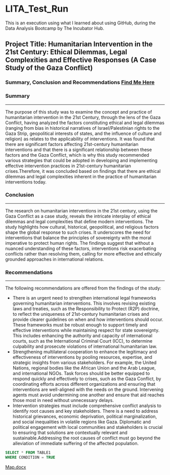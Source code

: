 # LITA_Test_Run
This is an execution using what I learned about using GitHub, during the Data Analysis Bootcamp by The Incubator Hub.

## Project Title: Humanitarian Intervention in the 21st Century: Ethical Dilemmas, Legal Complexities and Effective Responses (A Case Study of the Gaza Conflict)
### Summary, Conclusion and Recommendations [Find Me Here](https://www.linkedin.com/in/kayeneii)

### Summary
---
The purpose of this study was to examine the concept and practice of humanitarian intervention in the 21st Century, through the lens of the Gaza Conflict, having analyzed the factors constituting ethical and legal dilemmas (ranging from bias in historical narratives of Israel/Palestinian rights to the Gaza Strip, geopolitical interests of states, and the influence of culture and religion) as relates to the applicability of interventions.
It was found that there are significant factors affecting 21st-century humanitarian interventions and that there is a significant relationship between these factors and the Gaza Conflict, which is why this study recommended various strategies that could be adopted in developing and implementing effective intervention practices in 21st-century humanitarian crises.Therefore, it was concluded based on findings that there are ethical dilemmas and legal complexities inherent in the practice of humanitarian interventions today.

### Conclusion
---
The research on humanitarian interventions in the 21st century, using the Gaza Conflict as a case study, reveals the intricate interplay of ethical dilemmas and legal complexities that define modern interventions. The study highlights how cultural, historical, geopolitical, and religious factors shape the global response to such crises. It underscores the need for interventions that balance the principles of sovereignty with the moral imperative to protect human rights. The findings suggest that without a nuanced understanding of these factors, interventions risk exacerbating conflicts rather than resolving them, calling for more effective and ethically grounded approaches in international relations.

### Recommendations
---
The following recommendations are offered from the findings of the study:
- There is an urgent need to strengthen international legal frameworks governing humanitarian interventions. This involves revising existing laws and treaties, such as the Responsibility to Protect (R2P) doctrine, to reflect the uniqueness of 21st-century humanitarian crises and provide clearer guidelines on when and how interventions should occur. These frameworks must be robust enough to support timely and effective interventions while maintaining respect for state sovereignty. This includes enhancing the authority and capacity of international courts, such as the International Criminal Court (ICC), to determine culpability and prosecute violations of international humanitarian law.
- Strengthening multilateral cooperation to enhance the legitimacy and effectiveness of interventions by pooling resources, expertise, and strategic insights from various stakeholders. For example, the United Nations, regional bodies like the African Union and the Arab League, and international NGOs. Task forces should be better equipped to respond quickly and effectively to crises, such as the Gaza Conflict, by coordinating efforts across different organizations and ensuring that interventions are well-aligned with the needs on the ground. Intervening agents must avoid undermining one another and ensure that aid reaches those most in need without unnecessary delays.
- Intervention strategies must include comprehensive conflict analysis to identify root causes and key stakeholders. There is a need to address historical grievances, economic deprivation, political marginalization, and social inequalities in volatile regions like Gaza. Diplomatic and political engagement with local communities and stakeholders is crucial to ensuring that solutions are contextually relevant and sustainable.Addressing the root causes of conflict must go beyond the alleviation of immediate suffering of the affected population.


```SQL
SELECT * FROM TABLE1
WHERE CONDITION = TRUE
```

[Map.docx](https://github.com/user-attachments/files/17215528/Map.docx)
